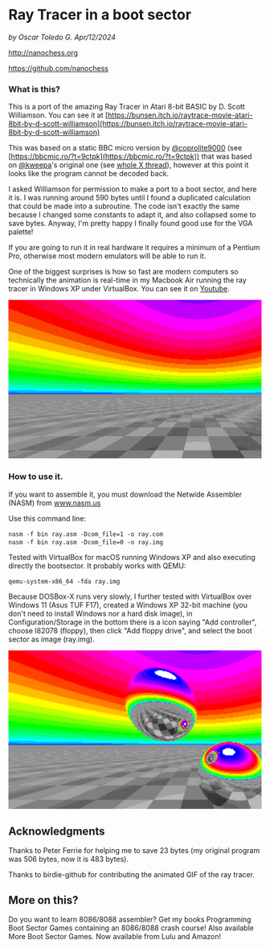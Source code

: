 # Ray Tracer in a boot sector

*by Oscar Toledo G. Apr/12/2024*

http://nanochess.org

https://github.com/nanochess

### What is this?

This is a port of the amazing Ray Tracer in Atari 8-bit BASIC by D. Scott Williamson. You can see it at [https://bunsen.itch.io/raytrace-movie-atari-8bit-by-d-scott-williamson](https://bunsen.itch.io/raytrace-movie-atari-8bit-by-d-scott-williamson)

This was based on a static BBC micro version by [@coprolite9000](https://mastodon.social/@coprolite9000@mastodon.me.uk) (see [https://bbcmic.ro/?t=9ctpk](https://bbcmic.ro/?t=9ctpk)) that was based on [@kweepa](https://twitter.com/Kweepa)'s original one (see [whole X thread](https://x.com/bbcmicrobot/status/1322988586828849152)), however at this point it looks like the program cannot be decoded back.

I asked Williamson for permission to make a port to a boot sector, and here it is. I was running around 590 bytes until I found a duplicated calculation that could be made into a subroutine. The code isn't exactly the same because I changed some constants to adapt it, and also collapsed some to save bytes. Anyway, I'm pretty happy I finally found good use for the VGA palette!

If you are going to run it in real hardware it requires a minimum of a Pentium Pro, otherwise most modern emulators will be able to run it.

One of the biggest surprises is how so fast are modern computers so technically the animation is real-time in my Macbook Air running the ray tracer in Windows XP under VirtualBox. You can see it on [Youtube](https://www.youtube.com/watch?v=AZdzECF2Huw).

![Ray tracer in a boot sector animation](RayTracer_animated.gif)

### How to use it.

If you want to assemble it, you must download the Netwide Assembler (NASM) from www.nasm.us

Use this command line:

    nasm -f bin ray.asm -Dcom_file=1 -o ray.com
    nasm -f bin ray.asm -Dcom_file=0 -o ray.img

Tested with VirtualBox for macOS running Windows XP and also executing directly the bootsector. It probably works with QEMU:

    qemu-system-x86_64 -fda ray.img

Because DOSBox-X runs very slowly, I further tested with VirtualBox over Windows 11 (Asus TUF F17), created a Windows XP 32-bit machine (you don't need to install Windows nor a hard disk image), in Configuration/Storage in the bottom there is a icon saying "Add controller", choose I82078 (floppy), then click "Add floppy drive", and select the boot sector as image (ray.img).

![Ray tracer in a boot sector](RayTracer.png)

## Acknowledgments

Thanks to Peter Ferrie for helping me to save 23 bytes (my original program was 506 bytes, now it is 483 bytes).

Thanks to birdie-github for contributing the animated GIF of the ray tracer.

## More on this?

Do you want to learn 8086/8088 assembler? Get my books Programming Boot Sector Games containing an 8086/8088 crash course! Also available More Boot Sector Games. Now available from Lulu and Amazon!
